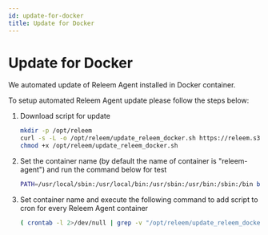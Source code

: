 ```yaml
---
id: update-for-docker
title: Update for Docker
---
```


# Update for Docker

We automated update of Releem Agent installed in Docker container.

To setup automated Releem Agent update please follow the steps below:

1. Download script for update
   ```bash
   mkdir -p /opt/releem 
   curl -s -L -o /opt/releem/update_releem_docker.sh https://releem.s3.amazonaws.com/v2/update_releem_docker.sh
   chmod +x /opt/releem/update_releem_docker.sh
   ```

2. Set the container name (by default the name of container is "releem-agent") and run the command below for test
   ```bash
   PATH=/usr/local/sbin:/usr/local/bin:/usr/sbin:/usr/bin:/sbin:/bin bash /opt/releem/update_releem_docker.sh <container_name>
   ```

3. Set container name and execute the following command to add script to cron for every Releem Agent container
   ```bash
   ( crontab -l 2>/dev/null | grep -v "/opt/releem/update_releem_docker.sh" || true; echo "0 0 * * * PATH=/usr/local/sbin:/usr/local/bin:/usr/sbin:/usr/bin:/sbin:/bin bash /opt/releem/update_releem_docker.sh <container_name> >> /tmp/update_releem_docker.log 2>&1") | crontab -
   ```